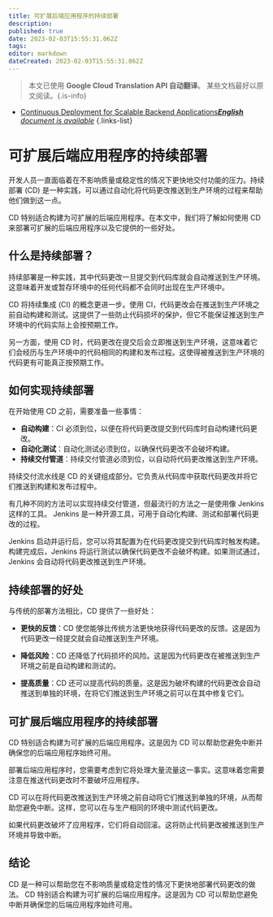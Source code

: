 ```yaml
---
title: 可扩展后端应用程序的持续部署
description: 
published: true
date: 2023-02-03T15:55:31.062Z
tags: 
editor: markdown
dateCreated: 2023-02-03T15:55:31.062Z
---
```


> 本文已使用 **Google Cloud Translation API 自动翻译**。
某些文档最好以原文阅读。{.is-info}



- [Continuous Deployment for Scalable Backend Applications***English** document is available*](/en/Knowledge-base/Backend/continuous-deployment-for-scalable-backend-applications)
{.links-list}


# 可扩展后端应用程序的持续部署

开发人员一直面临着在不影响质量或稳定性的情况下更快地交付功能的压力。持续部署 (CD) 是一种实践，可以通过自动化将代码更改推送到生产环境的过程来帮助他们做到这一点。

CD 特别适合构建为可扩展的后端应用程序。在本文中，我们将了解如何使用 CD 来部署可扩展的后端应用程序以及它提供的一些好处。

## 什么是持续部署？

持续部署是一种实践，其中代码更改一旦提交到代码库就会自动推送到生产环境。这意味着开发或暂存环境中的任何代码都不会同时出现在生产环境中。

CD 将持续集成 (CI) 的概念更进一步。使用 CI，代码更改会在推送到生产环境之前自动构建和测试。这提供了一些防止代码损坏的保护，但它不能保证推送到生产环境中的代码实际上会按预期工作。

另一方面，使用 CD 时，代码更改在提交后会立即推送到生产环境，这意味着它们会经历与生产环境中的代码相同的构建和发布过程。这使得被推送到生产环境的代码更有可能真正按预期工作。

## 如何实现持续部署

在开始使用 CD 之前，需要准备一些事情：

* **自动构建**：CI 必须到位，以便在将代码更改提交到代码库时自动构建代码更改。
* **自动化测试**：自动化测试必须到位，以确保代码更改不会破坏构建。
* **持续交付管道**：持续交付管道必须到位，以自动将代码更改推送到生产环境。

持续交付流水线是 CD 的关键组成部分。它负责从代码库中获取代码更改并将它们推送到构建和发布过程中。

有几种不同的方法可以实现持续交付管道，但最流行的方法之一是使用像 Jenkins 这样的工具。 Jenkins 是一种开源工具，可用于自动化构建、测试和部署代码更改的过程。

Jenkins 启动并运行后，您可以将其配置为在代码更改提交到代码库时触发构建。构建完成后，Jenkins 将运行测试以确保代码更改不会破坏构建。如果测试通过，Jenkins 会自动将代码更改推送到生产环境。

## 持续部署的好处

与传统的部署方法相比，CD 提供了一些好处：

* **更快的反馈**：CD 使您能够比传统方法更快地获得代码更改的反馈。这是因为代码更改一经提交就会自动推送到生产环境。

* **降低风险**：CD 还降低了代码损坏的风险。这是因为代码更改在被推送到生产环境之前是自动构建和测试的。

* **提高质量**：CD 还可以提高代码的质量。这是因为破坏构建的代码更改会自动推送到单独的环境，在将它们推送到生产环境之前可以在其中修复它们。

## 可扩展后端应用程序的持续部署

CD 特别适合构建为可扩展的后端应用程序。这是因为 CD 可以帮助您避免中断并确保您的后端应用程序始终可用。

部署后端应用程序时，您需要考虑到它将处理大量流量这一事实。这意味着您需要注意在推送代码更改时不要破坏应用程序。

CD 可以在将代码更改推送到生产环境之前自动将它们推送到单独的环境，从而帮助您避免中断。这样，您可以在与生产相同的环境中测试代码更改。

如果代码更改破坏了应用程序，它们将自动回滚。这将防止代码更改被推送到生产环境并导致中断。

## 结论

CD 是一种可以帮助您在不影响质量或稳定性的情况下更快地部署代码更改的做法。 CD 特别适合构建为可扩展的后端应用程序。这是因为 CD 可以帮助您避免中断并确保您的后端应用程序始终可用。